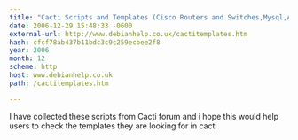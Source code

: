 ```yaml
---
title: "Cacti Scripts and Templates (Cisco Routers and Switches,Mysql,Apache,qmail,postfix,Netapp,Netscree firewall,bind,Windows and many more"
date: 2006-12-29 15:48:33 -0600
external-url: http://www.debianhelp.co.uk/cactitemplates.htm
hash: cfcf78ab437b11bdc3c9c259ecbee2f8
year: 2006
month: 12
scheme: http
host: www.debianhelp.co.uk
path: /cactitemplates.htm

---
```


I have collected these scripts from Cacti forum and i hope this would help users to check the templates they are looking for in cacti
